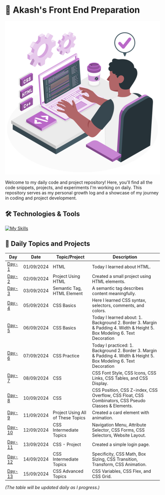 # 🚀 Akash's Front End Preparation

<img src="https://github.com/akashm01github/akashm01github/blob/main/img/Hand%20coding-amico.png" alt="coding-gif" style="width:100%; max-width:600px; height:500px;">

Welcome to my daily code and project repository! Here, you'll find all the code snippets, projects, and experiments I'm working on daily. This repository serves as my personal growth log and a showcase of my journey in coding and project development.

## 🛠️ Technologies & Tools

[![My Skills](https://skillicons.dev/icons?i=html,css,javascript,figma,git,github,vscode&theme=light)](https://skillicons.dev)

## 📅 Daily Topics and Projects

| Day   | Date       | Topic/Project               | Description                                          |
|-------|------------|-----------------------------|------------------------------------------------------|
| [Day-1](https://github.com/akashm01github/Frontend-2024/tree/main/Day-1/1.%20HTML) | 01/09/2024 | HTML                        | Today I learned about HTML.                           |
| [Day-2](https://github.com/akashm01github/Frontend-2024/tree/main/Day-2) | 02/09/2024 | Project Using HTML           | Created a small project using HTML elements.          |
| [Day-3](https://github.com/akashm01github/Frontend-2024/tree/main/Day-3) | 03/09/2024 | Semantic Tag, HTML Element   | A semantic tag describes content meaningfully.        |
| [Day-4](https://github.com/akashm01github/Frontend-2024/tree/main/Day-4) | 05/09/2024 | CSS Basics                  | Here I learned CSS syntax, selectors, comments, and colors. |
| [Day-5](https://github.com/akashm01github/Frontend-2024/tree/main/Day-5) | 06/09/2024 | CSS Basics                  | Today I learned about: 1. Background 2. Border 3. Margin & Padding 4. Width & Height 5. Box Modeling 6. Text Decoration |
| [Day-6](https://github.com/akashm01github/Frontend-2024/tree/main/Day-6) | 07/09/2024 | CSS Practice                | Today I practiced: 1. Background 2. Border 3. Margin & Padding 4. Width & Height 5. Box Modeling 6. Text Decoration |
| [Day-7](https://github.com/akashm01github/Frontend-2024/tree/main/Day-7) | 08/09/2024 | CSS                         | CSS Font Style, CSS Icons, CSS Links, CSS Tables, and CSS Display. |
| [Day-8](https://github.com/akashm01github/Frontend-2024/tree/main/Day-8) | 10/09/2024 | CSS                         | CSS Position, CSS Z-index, CSS Overflow, CSS Float, CSS Combinators, CSS Pseudo Classes & Elements. |
| [Day-9](https://github.com/akashm01github/Frontend-2024/tree/main/Day-9) | 11/09/2024 | Project Using All of These Topics | Created a card element with animation. |
| [Day-10](https://github.com/akashm01github/Frontend-2024/tree/main/Day-10) | 12/09/2024 | CSS Intermediate Topics      | Navigation Menu, Attribute Selector, CSS Forms, CSS Selectors, Website Layout. |
| [Day-11](https://github.com/akashm01github/Frontend-2024/tree/main/Day-11) | 13/09/2024 | CSS - Project               | Created a simple login page. |
| [Day-12](https://github.com/akashm01github/Frontend-2024/tree/main/Day-12) | 14/09/2024 | CSS Intermediate Topics      | Specificity, CSS Math, Box Sizing, CSS Transition, Transform, CSS Animation. |
| [Day-13](https://github.com/akashm01github/Frontend-2024/tree/main/Day-13) | 15/09/2024 | CSS Advanced Topics          | CSS Variables, CSS Flex, and CSS Grid. |

_(The table will be updated daily as I progress.)_
